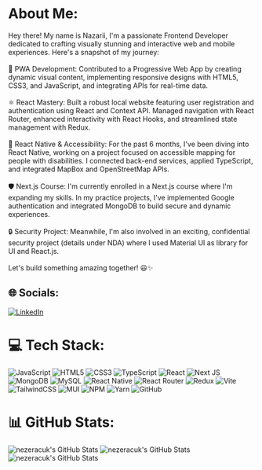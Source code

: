 # About Me:
Hey there! My name is Nazarii, I'm a passionate Frontend Developer dedicated to crafting visually stunning and interactive web and mobile experiences. Here's a snapshot of my journey:<br><br>🚀 PWA Development: Contributed to a Progressive Web App by creating dynamic visual content, implementing responsive designs with HTML5, CSS3, and JavaScript, and integrating APIs for real-time data.<br><br>⚛️ React Mastery: Built a robust local website featuring user registration and authentication using React and Context API. Managed navigation with React Router, enhanced interactivity with React Hooks, and streamlined state management with Redux.<br><br>📱 React Native & Accessibility: For the past 6 months, I've been diving into React Native, working on a project focused on accessible mapping for people with disabilities. I connected back-end services, applied TypeScript, and integrated MapBox and OpenStreetMap APIs.<br><br>🛡️ Next.js Course: I'm currently enrolled in a Next.js course where I'm expanding my skills. In my practice projects, I've implemented Google authentication and integrated MongoDB to build secure and dynamic experiences.<br><br>🔒 Security Project: Meanwhile, I'm also involved in an exciting, confidential security project (details under NDA) where I used Material UI as library for UI and React.js.<br><br>Let's build something amazing together! 😃✨


## 🌐 Socials:
[![LinkedIn](https://img.shields.io/badge/LinkedIn-%230077B5.svg?logo=linkedin&logoColor=white)](https://linkedin.com/in/nezerino) 

# 💻 Tech Stack:
![JavaScript](https://img.shields.io/badge/javascript-%23323330.svg?style=for-the-badge&logo=javascript&logoColor=%23F7DF1E) ![HTML5](https://img.shields.io/badge/html5-%23E34F26.svg?style=for-the-badge&logo=html5&logoColor=white) ![CSS3](https://img.shields.io/badge/css3-%231572B6.svg?style=for-the-badge&logo=css3&logoColor=white) ![TypeScript](https://img.shields.io/badge/typescript-%23007ACC.svg?style=for-the-badge&logo=typescript&logoColor=white) ![React](https://img.shields.io/badge/react-%2320232a.svg?style=for-the-badge&logo=react&logoColor=%2361DAFB) ![Next JS](https://img.shields.io/badge/Next-black?style=for-the-badge&logo=next.js&logoColor=white) ![MongoDB](https://img.shields.io/badge/MongoDB-%234ea94b.svg?style=for-the-badge&logo=mongodb&logoColor=white) ![MySQL](https://img.shields.io/badge/mysql-4479A1.svg?style=for-the-badge&logo=mysql&logoColor=white) ![React Native](https://img.shields.io/badge/react_native-%2320232a.svg?style=for-the-badge&logo=react&logoColor=%2361DAFB) ![React Router](https://img.shields.io/badge/React_Router-CA4245?style=for-the-badge&logo=react-router&logoColor=white) ![Redux](https://img.shields.io/badge/redux-%23593d88.svg?style=for-the-badge&logo=redux&logoColor=white) ![Vite](https://img.shields.io/badge/vite-%23646CFF.svg?style=for-the-badge&logo=vite&logoColor=white) ![TailwindCSS](https://img.shields.io/badge/tailwindcss-%2338B2AC.svg?style=for-the-badge&logo=tailwind-css&logoColor=white) ![MUI](https://img.shields.io/badge/MUI-%230081CB.svg?style=for-the-badge&logo=mui&logoColor=white) ![NPM](https://img.shields.io/badge/NPM-%23CB3837.svg?style=for-the-badge&logo=npm&logoColor=white) ![Yarn](https://img.shields.io/badge/yarn-%232C8EBB.svg?style=for-the-badge&logo=yarn&logoColor=white) ![GitHub](https://img.shields.io/badge/github-%23121011.svg?style=for-the-badge&logo=github&logoColor=white)
# 📊 GitHub Stats:
<img src="https://github-readme-stats.vercel.app/api?username=nezeracuk&theme=dracula&show_icons=true&hide_border=true&count_private=true" alt="nezeracuk's GitHub Stats" />
<img src="https://github-readme-stats.vercel.app/api/top-langs/?username=nezeracuk&theme=dracula&show_icons=true&hide_border=true&layout=compact" alt="nezeracuk's GitHub Stats" />
<img src="https://github-readme-streak-stats.herokuapp.com/?user=nezeracuk&theme=dracula&hide_border=true" alt="nezeracuk's GitHub Stats" />
